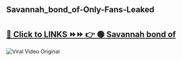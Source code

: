 
 ## Savannah_bond_of-Only-Fans-Leaked

# <h2><a href="https://clipsfans.com/Savannah_bond_of&ref=git">🔗 Click to LINKS ⏩⏩ 👉 🟢 Savannah bond of </a></h2>

<a href="https://clipsfans.com/Savannah_bond_of&ref=git" rel="nofollow" data-target="animated-image.originalLink"><img src="https://i.ibb.co.com/xMMVF88/686577567.gif" alt="Viral Video Original" style="max-width: 100%; display: inline-block;" data-target="animated-image.originalImage"></a>
